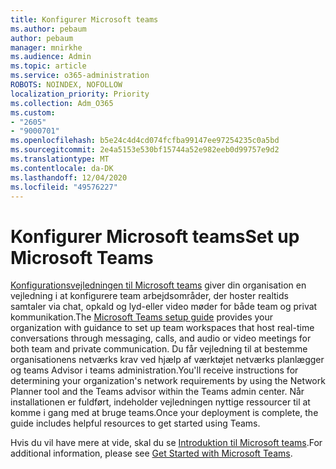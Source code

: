 ```yaml
---
title: Konfigurer Microsoft teams
ms.author: pebaum
author: pebaum
manager: mnirkhe
ms.audience: Admin
ms.topic: article
ms.service: o365-administration
ROBOTS: NOINDEX, NOFOLLOW
localization_priority: Priority
ms.collection: Adm_O365
ms.custom:
- "2605"
- "9000701"
ms.openlocfilehash: b5e24c4d4cd074fcfba99147ee97254235c0a5bd
ms.sourcegitcommit: 2e4a5153e530bf15744a52e982eeb0d99757e9d2
ms.translationtype: MT
ms.contentlocale: da-DK
ms.lasthandoff: 12/04/2020
ms.locfileid: "49576227"
---
```

# <a name="set-up-microsoft-teams"></a><span data-ttu-id="cd0dd-102">Konfigurer Microsoft teams</span><span class="sxs-lookup"><span data-stu-id="cd0dd-102">Set up Microsoft Teams</span></span>

<span data-ttu-id="cd0dd-103">[Konfigurationsvejledningen til Microsoft teams](https://aka.ms/teamsguidance) giver din organisation en vejledning i at konfigurere team arbejdsområder, der hoster realtids samtaler via chat, opkald og lyd-eller video møder for både team og privat kommunikation.</span><span class="sxs-lookup"><span data-stu-id="cd0dd-103">The  [Microsoft Teams setup guide](https://aka.ms/teamsguidance)  provides your organization with guidance to set up team workspaces that host real-time conversations through messaging, calls, and audio or video meetings for both team and private communication.</span></span> <span data-ttu-id="cd0dd-104">Du får vejledning til at bestemme organisationens netværks krav ved hjælp af værktøjet netværks planlægger og teams Advisor i teams administration.</span><span class="sxs-lookup"><span data-stu-id="cd0dd-104">You'll receive instructions for determining your organization's network requirements by using the Network Planner tool and the Teams advisor within the Teams admin center.</span></span> <span data-ttu-id="cd0dd-105">Når installationen er fuldført, indeholder vejledningen nyttige ressourcer til at komme i gang med at bruge teams.</span><span class="sxs-lookup"><span data-stu-id="cd0dd-105">Once your deployment is complete, the guide includes helpful resources to get started using Teams.</span></span>

<span data-ttu-id="cd0dd-106">Hvis du vil have mere at vide, skal du se [Introduktion til Microsoft teams](https://docs.microsoft.com/microsoftteams/get-started-with-teams-quick-start).</span><span class="sxs-lookup"><span data-stu-id="cd0dd-106">For additional information, please see [Get Started with Microsoft Teams](https://docs.microsoft.com/microsoftteams/get-started-with-teams-quick-start).</span></span>
